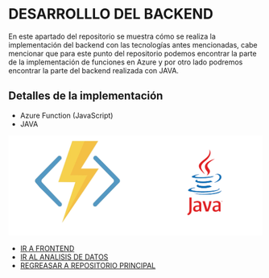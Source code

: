 
# DESARROLLLO DEL BACKEND 

En este apartado del repositorio se muestra cómo se realiza la implementación del backend con las tecnologías antes mencionadas, cabe mencionar que para este punto del repositorio podemos encontrar la parte de la implementación de funciones en Azure y por otro lado podremos encontrar la parte del backend realizada con JAVA.


## Detalles de la implementación
- Azure Function (JavaScript)
- JAVA

![Java Y AZURE](../images/AzureJava.png) 


- [IR A FRONTEND](../Frontend/README.md)
- [IR AL ANALISIS DE DATOS](../AnalisisDatos/README.md)
- [REGREASAR A REPOSITORIO PRINCIPAL](../README.md)
